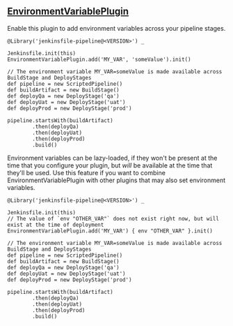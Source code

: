 ## [EnvironmentVariablePlugin](../src/EnvironmentVariablePlugin.groovy)

Enable this plugin to add environment variables across your pipeline stages.

```
@Library('jenkinsfile-pipeline@<VERSION>') _

Jenkinsfile.init(this)
EnvironmentVariablePlugin.add('MY_VAR', 'someValue').init()

// The environment variable MY_VAR=someValue is made available across BuildStage and DeployStages
def pipeline = new ScriptedPipeline()
def buildArtifact = new BuildStage()
def deployQa = new DeployStage('qa')
def deployUat = new DeployStage('uat')
def deployProd = new DeployStage('prod')

pipeline.startsWith(buildArtifact)
        .then(deployQa)
        .then(deployUat)
        .then(deployProd)
        .build()
```

Environment variables can be lazy-loaded, if they won't be present at the time that you configure your plugin, but *will* be available at the time that they'll be used.  Use this feature if you want to combine EnvironmentVariablePlugin with other plugins that may also set environment variables.

```
@Library('jenkinsfile-pipeline@<VERSION>') _

Jenkinsfile.init(this)
// The value of `env "OTHER_VAR"` does not exist right now, but will exist at the time of deployment
EnvironmentVariablePlugin.add('MY_VAR') { env "OTHER_VAR" }.init()

// The environment variable MY_VAR=someValue is made available across BuildStage and DeployStages
def pipeline = new ScriptedPipeline()
def buildArtifact = new BuildStage()
def deployQa = new DeployStage('qa')
def deployUat = new DeployStage('uat')
def deployProd = new DeployStage('prod')

pipeline.startsWith(buildArtifact)
        .then(deployQa)
        .then(deployUat)
        .then(deployProd)
        .build()
```
